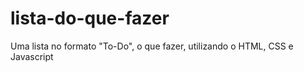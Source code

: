 # lista-do-que-fazer
Uma lista no formato "To-Do", o que fazer, utilizando o HTML, CSS e Javascript
